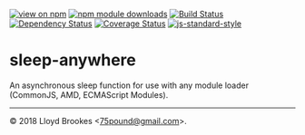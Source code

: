 [![view on npm](https://img.shields.io/npm/v/sleep-anywhere.svg)](https://www.npmjs.org/package/sleep-anywhere)
[![npm module downloads](https://img.shields.io/npm/dt/sleep-anywhere.svg)](https://www.npmjs.org/package/sleep-anywhere)
[![Build Status](https://travis-ci.org/75lb/sleep-anywhere.svg?branch=master)](https://travis-ci.org/75lb/sleep-anywhere)
[![Dependency Status](https://david-dm.org/75lb/sleep-anywhere.svg)](https://david-dm.org/75lb/sleep-anywhere)
[![Coverage Status](https://coveralls.io/repos/github/75lb/sleep-anywhere/badge.svg)](https://coveralls.io/github/75lb/sleep-anywhere)
[![js-standard-style](https://img.shields.io/badge/code%20style-standard-brightgreen.svg)](https://github.com/feross/standard)

# sleep-anywhere

An asynchronous sleep function for use with any module loader (CommonJS, AMD, ECMAScript Modules).

* * *

&copy; 2018 Lloyd Brookes \<75pound@gmail.com\>.